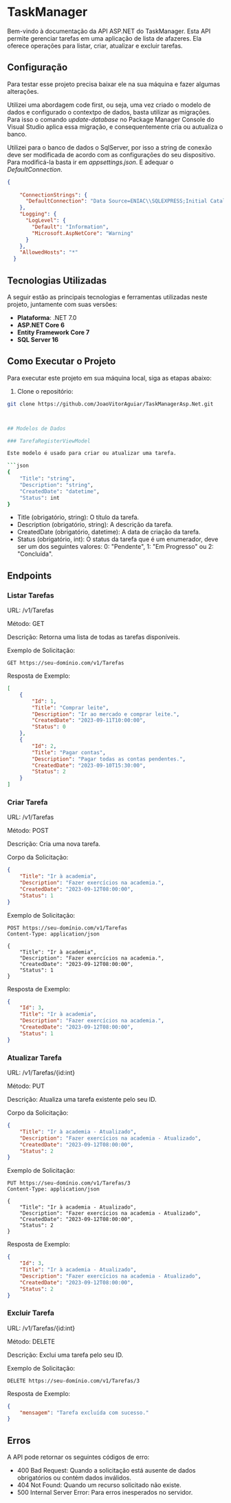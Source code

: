 # TaskManager

Bem-vindo à documentação da API ASP.NET do TaskManager. Esta API permite gerenciar tarefas em uma aplicação de lista de afazeres. Ela oferece operações para listar, criar, atualizar e excluir tarefas.


## Configuração

Para testar esse projeto precisa baixar ele na sua máquina e fazer algumas alterações.

Utilizei uma abordagem code first, ou seja, uma vez criado o modelo de dados e configurado o contextpo de dados, basta utilizar as migrações. Para isso o comando *update-database* no Package Manager Console do Visual Studio aplica essa migração, e consequentemente cria ou autualiza o banco.

Utilizei para o banco de dados o SqlServer, por isso a string de conexão deve ser modificada de acordo com as configurações do seu dispositivo. Para modificá-la basta ir em *appsettings.json*. E adequar o *DefaultConnection*.
```json
{
  
    "ConnectionStrings": {
      "DefaultConnection": "Data Source=ENIAC\\SQLEXPRESS;Initial Catalog=TaskManager;Integrated Security=True;TrustServerCertificate=True"
    },
    "Logging": {
      "LogLevel": {
        "Default": "Information",
        "Microsoft.AspNetCore": "Warning"
      }
    },
    "AllowedHosts": "*"
  }
```

## Tecnologias Utilizadas

A seguir estão as principais tecnologias e ferramentas utilizadas neste projeto, juntamente com suas versões:

- **Plataforma**: .NET 7.0
- **ASP.NET Core 6**
- **Entity Framework Core 7**
- **SQL Server 16**


## Como Executar o Projeto

Para executar este projeto em sua máquina local, siga as etapas abaixo:

1. Clone o repositório:

```bash
git clone https://github.com/JoaoVitorAguiar/TaskManagerAsp.Net.git



## Modelos de Dados

### TarefaRegisterViewModel

Este modelo é usado para criar ou atualizar uma tarefa.

```json
{
    "Title": "string",
    "Description": "string",
    "CreatedDate": "datetime",
    "Status": int
}
```
* Title (obrigatório, string): O título da tarefa.
* Description (obrigatório, string): A descrição da tarefa.
* CreatedDate (obrigatório, datetime): A data de criação da tarefa.
* Status (obrigatório, int): O status da tarefa que é um enumerador, deve ser um dos seguintes valores: 0: "Pendente", 1: "Em Progresso" ou 2: "Concluída".

## Endpoints
### Listar Tarefas
URL: /v1/Tarefas

Método: GET

Descrição: Retorna uma lista de todas as tarefas disponíveis.

Exemplo de Solicitação:
```http
GET https://seu-domínio.com/v1/Tarefas
```
Resposta de Exemplo:
```json
[
    {
        "Id": 1,
        "Title": "Comprar leite",
        "Description": "Ir ao mercado e comprar leite.",
        "CreatedDate": "2023-09-11T10:00:00",
        "Status": 0
    },
    {
        "Id": 2,
        "Title": "Pagar contas",
        "Description": "Pagar todas as contas pendentes.",
        "CreatedDate": "2023-09-10T15:30:00",
        "Status": 2
    }
]
```


### Criar Tarefa
URL: /v1/Tarefas

Método: POST

Descrição: Cria uma nova tarefa.

Corpo da Solicitação:
```json
{
    "Title": "Ir à academia",
    "Description": "Fazer exercícios na academia.",
    "CreatedDate": "2023-09-12T08:00:00",
    "Status": 1
}

```
Exemplo de Solicitação:

```http
POST https://seu-domínio.com/v1/Tarefas
Content-Type: application/json

{
    "Title": "Ir à academia",
    "Description": "Fazer exercícios na academia.",
    "CreatedDate": "2023-09-12T08:00:00",
    "Status": 1
}

```

Resposta de Exemplo:
```json
{
    "Id": 3,
    "Title": "Ir à academia",
    "Description": "Fazer exercícios na academia.",
    "CreatedDate": "2023-09-12T08:00:00",
    "Status": 1
}


```
### Atualizar Tarefa
URL: /v1/Tarefas/{id:int}

Método: PUT

Descrição: Atualiza uma tarefa existente pelo seu ID.

Corpo da Solicitação:

```json
{
    "Title": "Ir à academia - Atualizado",
    "Description": "Fazer exercícios na academia - Atualizado",
    "CreatedDate": "2023-09-12T08:00:00",
    "Status": 2
}
```
Exemplo de Solicitação:

```http
PUT https://seu-domínio.com/v1/Tarefas/3
Content-Type: application/json

{
    "Title": "Ir à academia - Atualizado",
    "Description": "Fazer exercícios na academia - Atualizado",
    "CreatedDate": "2023-09-12T08:00:00",
    "Status": 2
}
```
Resposta de Exemplo:

```json
{
    "Id": 3,
    "Title": "Ir à academia - Atualizado",
    "Description": "Fazer exercícios na academia - Atualizado",
    "CreatedDate": "2023-09-12T08:00:00",
    "Status": 2
}
```

### Excluir Tarefa
URL: /v1/Tarefas/{id:int}

Método: DELETE

Descrição: Exclui uma tarefa pelo seu ID.

Exemplo de Solicitação:

```http
DELETE https://seu-domínio.com/v1/Tarefas/3
```
Resposta de Exemplo:

```json
{
    "mensagem": "Tarefa excluída com sucesso."
}
```

## Erros
A API pode retornar os seguintes códigos de erro:

* 400 Bad Request: Quando a solicitação está ausente de dados obrigatórios ou contém dados inválidos.
* 404 Not Found: Quando um recurso solicitado não existe.
* 500 Internal Server Error: Para erros inesperados no servidor.
